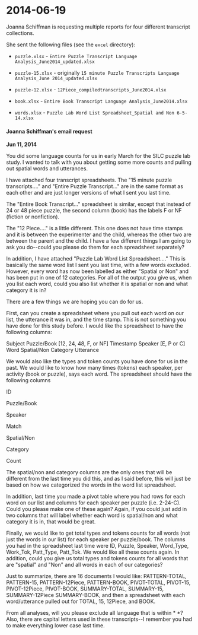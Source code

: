 # 2014-06-19 

Joanna Schiffman is requesting multiple reports for four different transcript
collections.

She sent the following files (see the `excel` directory):

* `puzzle.xlsx` - `Entire Puzzle Transcript Language Analysis_June2014_updated.xlsx`

* `puzzle-15.xlsx` - originally `15 minute Puzzle Transcripts Language Analysis_June 2014_updated.xlsx`

* `puzzle-12.xlsx` - `12Piece_compiledtranscripts_June2014.xlsx`

* `book.xlsx` - `Entire Book Transcript Language Analysis_June2014.xlsx`

* `words.xlsx` - `Puzzle Lab Word List Spreadsheet_Spatial and Non 6-5-14.xlsx`


#### Joanna Schiffman's email request

**Jun 11, 2014**

You did some language counts for us in early March for the SILC puzzle lab study. I wanted to talk with you about getting some more counts and pulling out spatial words and utterances.

I have attached four transcript spreadsheets. The "15 minute puzzle transcripts...." and "Entire Puzzle Transcript..." are in the same format as each other and are just longer versions of what I sent you last time. 

The "Entire Book Transcript..." spreadsheet is similar, except that instead of 24 or 48 piece puzzle, the second column (book) has the labels F or NF (fiction or nonfiction). 

The "12 Piece...." is a little different. This one does not have time stamps and it is between the experimenter and the child, whereas the other two are between the parent and the child. I have a few different things I am going to ask you do--could you please do them for each spreadsheet separately? 

In addition, I have attached "Puzzle Lab Word List Spreadsheet...." This is basically the same word list I sent you last time, with a few words excluded. However, every word has now been labelled as either "Spatial or Non" and has been put in one of 12 categories. For all of the output you give us, when you list each word, could you also list whether it is spatial or non and what category it is in?

There are a few things we are hoping you can do for us.

First, can you create a spreadsheet where you pull out each word on our list, the utterance it was in, and the time stamp. This is not something you have done for this study before. I would like the spreadsheet to have the following columns: 

Subject
Puzzle/Book [12, 24, 48,  F, or NF]
Timestamp
Speaker [E, P or C]
Word
Spatial/Non
Category
Utterance


We would also like the types and token counts you have done for us in the past. 
We would like to know how many times (tokens) each speaker, per activity (book or puzzle), says each word. The spreadsheet should have the following columns



ID

Puzzle/Book 

Speaker

Match

Spatial/Non

Category

Count



The spatial/non and category columns are the only ones that will be different from the last time you did this, and as I said before, this will just be based on how we categorized the words in the word list spreadsheet.



In addition, last time you made a pivot table where you had rows for each word on our list and columns for each speaker per puzzle (i.e. 2-24-C). Could you please make one of these again? Again, if you could just add in two columns that will label whether each word is spatial/non and what category it is in, that would be great.



Finally, we would like to get total types and tokens counts for all words (not just the words in our list) for each speaker per puzzle/book. The columns you had in the spreadsheet last time were ID, Puzzle, Speaker, Word_Type, Work_Tok, Patt_Type, Patt_Tok. We would like all these counts again. In addition, could you give us total types and tokens counts for all words that are "spatial" and "Non" and all words in each of our categories?



Just to summarize, there are 16 documents I would like: PATTERN-TOTAL, PATTERN-15, PATTERN-12Piece, PATTERN-BOOK, PIVOT-TOTAL, PIVOT-15, PIVOT-12Piece, PIVOT-BOOK, SUMMARY-TOTAL, SUMMARY-15, SUMMARY-12Piece SUMMARY-BOOK, and then a spreadsheet with each word/utterance pulled out for TOTAL, 15, 12Piece, and BOOK.  



From all analyses, will you please exclude all language that is within * *? Also, there are capital letters used in these transcripts--I remember  you had to make everything lower case last time. 

